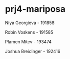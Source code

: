 # prj4-mariposa
 
Niya Georgieva - 191858

Robin Voskens - 191585

Plamen Mitev - 193474

Joshua Breidinger - 192416
